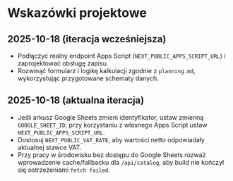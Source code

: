 # Wskazówki projektowe

## 2025-10-18 (iteracja wcześniejsza)
- Podłączyć realny endpoint Apps Script (`NEXT_PUBLIC_APPS_SCRIPT_URL`) i zaprojektować obsługę zapisu.
- Rozwinąć formularz i logikę kalkulacji zgodnie z `planning.md`, wykorzystując przygotowane schematy danych.

## 2025-10-18 (aktualna iteracja)
- Jeśli arkusz Google Sheets zmieni identyfikator, ustaw zmienną `GOOGLE_SHEET_ID`; przy korzystaniu z własnego Apps Script ustaw `NEXT_PUBLIC_APPS_SCRIPT_URL`.
- Dostosuj `NEXT_PUBLIC_VAT_RATE`, aby wartości netto odpowiadały aktualnej stawce VAT.
- Przy pracy w środowisku bez dostępu do Google Sheets rozważ wprowadzenie cache/fallbacku dla `/api/catalog`, aby build nie kończył się ostrzeżeniami `fetch failed`.
